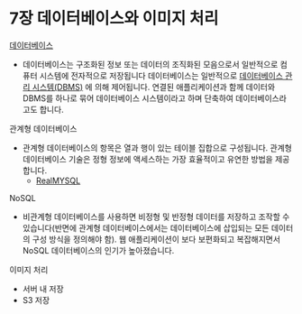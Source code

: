 # 7장 데이터베이스와 이미지 처리

[데이터베이스](https://www.oracle.com/kr/database/what-is-database/)

- 데이터베이스는 구조화된 정보 또는 데이터의 조직화된 모음으로서 일반적으로 컴퓨터 시스템에 전자적으로 저장됩니다 데이터베이스는 일반적으로 [데이터베이스 관리 시스템(DBMS)](https://www.oracle.com/kr/database/what-is-database/#WhatIsDBMS)
  에 의해 제어됩니다. 연결된 애플리케이션과 함께 데이터와 DBMS를 하나로 묶어 데이터베이스 시스템이라고 하며 단축하여 데이터베이스라고도 합니다.

관계형 데이터베이스

- 관계형 데이터베이스의 항목은 열과 행이 있는 테이블 집합으로 구성됩니다. 관계형 데이터베이스 기술은 정형 정보에 액세스하는 가장 효율적이고 유연한 방법을 제공합니다.
  - [RealMYSQL](https://www.notion.so/RealMYSQL-3618080cbdef4452a62d0e2a8de08cb6)

NoSQL

- 비관계형 데이터베이스를 사용하면 비정형 및 반정형 데이터를 저장하고 조작할 수 있습니다(반면에 관계형 데이터베이스에서는 데이터베이스에 삽입되는 모든 데이터의 구성 방식을 정의해야 함). 웹 애플리케이션이 보다 보편화되고 복잡해지면서 NoSQL 데이터베이스의 인기가 높아졌습니다.

이미지 처리

- 서버 내 저장
- S3 저장
